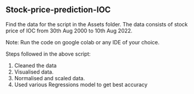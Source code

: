 ## Stock-price-prediction-IOC

Find the data for the script in the Assets folder. The data consists of stock price of IOC from 30th Aug 2000 to 10th Aug 2022. 

Note: Run the code on google colab or any IDE of your choice.

Steps followed in the above script:

1. Cleaned the data
2. Visualised data.
3. Normalised and scaled data.
4. Used various Regressions model to get best accuracy
